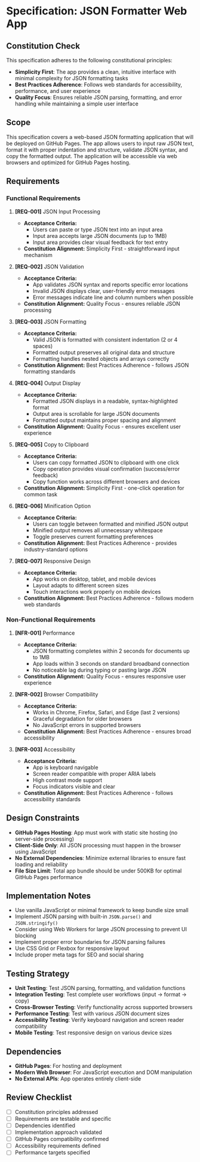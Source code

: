# Specification: JSON Formatter Web App

## Constitution Check
This specification adheres to the following constitutional principles:
- **Simplicity First**: The app provides a clean, intuitive interface with minimal complexity for JSON formatting tasks
- **Best Practices Adherence**: Follows web standards for accessibility, performance, and user experience
- **Quality Focus**: Ensures reliable JSON parsing, formatting, and error handling while maintaining a simple user interface

## Scope
This specification covers a web-based JSON formatting application that will be deployed on GitHub Pages. The app allows users to input raw JSON text, format it with proper indentation and structure, validate JSON syntax, and copy the formatted output. The application will be accessible via web browsers and optimized for GitHub Pages hosting.

## Requirements

### Functional Requirements

1. **[REQ-001]** JSON Input Processing
   - **Acceptance Criteria:**
     - Users can paste or type JSON text into an input area
     - Input area accepts large JSON documents (up to 1MB)
     - Input area provides clear visual feedback for text entry
   - **Constitution Alignment:** Simplicity First - straightforward input mechanism

2. **[REQ-002]** JSON Validation
   - **Acceptance Criteria:**
     - App validates JSON syntax and reports specific error locations
     - Invalid JSON displays clear, user-friendly error messages
     - Error messages indicate line and column numbers when possible
   - **Constitution Alignment:** Quality Focus - ensures reliable JSON processing

3. **[REQ-003]** JSON Formatting
   - **Acceptance Criteria:**
     - Valid JSON is formatted with consistent indentation (2 or 4 spaces)
     - Formatted output preserves all original data and structure
     - Formatting handles nested objects and arrays correctly
   - **Constitution Alignment:** Best Practices Adherence - follows JSON formatting standards

4. **[REQ-004]** Output Display
   - **Acceptance Criteria:**
     - Formatted JSON displays in a readable, syntax-highlighted format
     - Output area is scrollable for large JSON documents
     - Formatted output maintains proper spacing and alignment
   - **Constitution Alignment:** Quality Focus - ensures excellent user experience

5. **[REQ-005]** Copy to Clipboard
   - **Acceptance Criteria:**
     - Users can copy formatted JSON to clipboard with one click
     - Copy operation provides visual confirmation (success/error feedback)
     - Copy function works across different browsers and devices
   - **Constitution Alignment:** Simplicity First - one-click operation for common task

6. **[REQ-006]** Minification Option
   - **Acceptance Criteria:**
     - Users can toggle between formatted and minified JSON output
     - Minified output removes all unnecessary whitespace
     - Toggle preserves current formatting preferences
   - **Constitution Alignment:** Best Practices Adherence - provides industry-standard options

7. **[REQ-007]** Responsive Design
   - **Acceptance Criteria:**
     - App works on desktop, tablet, and mobile devices
     - Layout adapts to different screen sizes
     - Touch interactions work properly on mobile devices
   - **Constitution Alignment:** Best Practices Adherence - follows modern web standards

### Non-Functional Requirements

1. **[NFR-001]** Performance
   - **Acceptance Criteria:**
     - JSON formatting completes within 2 seconds for documents up to 1MB
     - App loads within 3 seconds on standard broadband connection
     - No noticeable lag during typing or pasting large JSON
   - **Constitution Alignment:** Quality Focus - ensures responsive user experience

2. **[NFR-002]** Browser Compatibility
   - **Acceptance Criteria:**
     - Works in Chrome, Firefox, Safari, and Edge (last 2 versions)
     - Graceful degradation for older browsers
     - No JavaScript errors in supported browsers
   - **Constitution Alignment:** Best Practices Adherence - ensures broad accessibility

3. **[NFR-003]** Accessibility
   - **Acceptance Criteria:**
     - App is keyboard navigable
     - Screen reader compatible with proper ARIA labels
     - High contrast mode support
     - Focus indicators visible and clear
   - **Constitution Alignment:** Best Practices Adherence - follows accessibility standards

## Design Constraints

- **GitHub Pages Hosting**: App must work with static site hosting (no server-side processing)
- **Client-Side Only**: All JSON processing must happen in the browser using JavaScript
- **No External Dependencies**: Minimize external libraries to ensure fast loading and reliability
- **File Size Limit**: Total app bundle should be under 500KB for optimal GitHub Pages performance

## Implementation Notes

- Use vanilla JavaScript or minimal framework to keep bundle size small
- Implement JSON parsing with built-in `JSON.parse()` and `JSON.stringify()`
- Consider using Web Workers for large JSON processing to prevent UI blocking
- Implement proper error boundaries for JSON parsing failures
- Use CSS Grid or Flexbox for responsive layout
- Include proper meta tags for SEO and social sharing

## Testing Strategy

- **Unit Testing**: Test JSON parsing, formatting, and validation functions
- **Integration Testing**: Test complete user workflows (input → format → copy)
- **Cross-Browser Testing**: Verify functionality across supported browsers
- **Performance Testing**: Test with various JSON document sizes
- **Accessibility Testing**: Verify keyboard navigation and screen reader compatibility
- **Mobile Testing**: Test responsive design on various device sizes

## Dependencies

- **GitHub Pages**: For hosting and deployment
- **Modern Web Browser**: For JavaScript execution and DOM manipulation
- **No External APIs**: App operates entirely client-side

## Review Checklist

- [ ] Constitution principles addressed
- [ ] Requirements are testable and specific
- [ ] Dependencies identified
- [ ] Implementation approach validated
- [ ] GitHub Pages compatibility confirmed
- [ ] Accessibility requirements defined
- [ ] Performance targets specified
